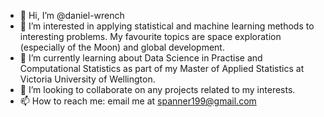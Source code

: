 - 👋 Hi, I’m @daniel-wrench
- 👀 I’m interested in applying statistical and machine learning methods to interesting problems. My favourite topics are space exploration (especially of the Moon) and global development.
- 🌱 I’m currently learning about Data Science in Practise and Computational Statistics as part of my Master of Applied Statistics at Victoria University of Wellington.
- 💞️ I’m looking to collaborate on any projects related to my interests.
- 📫 How to reach me: email me at spanner199@gmail.com

<!---
daniel-wrench/daniel-wrench is a ✨ special ✨ repository because its `README.md` (this file) appears on your GitHub profile.
You can click the Preview link to take a look at your changes.
--->
